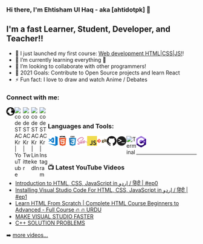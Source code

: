### Hi there, I'm Ehtisham Ul Haq - aka [ahtidotpk] 👋


## I'm a fast Learner, Student, Developer, and Teacher!!

- 🔭 I just launched my first course: [Web development HTML|CSS|JS!][course]!
- 🌱 I’m currently learning everything 🤣
- 👯 I’m looking to collaborate with other programmers!
- 🥅 2021 Goals: Contribute  to Open Source projects and learn React
- ⚡ Fun fact: I love to draw and watch Anime / Debates


### Connect with me:

[<img align="left" alt="codeSTACKr.com" width="22px" src="https://raw.githubusercontent.com/iconic/open-iconic/master/svg/globe.svg" />][youtube]
[<img align="left" alt="codeSTACKr | YouTube" width="22px" src="https://cdn.jsdelivr.net/npm/simple-icons@v3/icons/youtube.svg" />][youtube]
[<img align="left" alt="codeSTACKr | Twitter" width="22px" src="https://cdn.jsdelivr.net/npm/simple-icons@v3/icons/twitter.svg" />][twitter]
[<img align="left" alt="codeSTACKr | LinkedIn" width="22px" src="https://cdn.jsdelivr.net/npm/simple-icons@v3/icons/linkedin.svg" />][linkedin]
[<img align="left" alt="codeSTACKr | Instagram" width="22px" src="https://cdn.jsdelivr.net/npm/simple-icons@v3/icons/instagram.svg" />][instagram]

<br />

### Languages and Tools:


[<img align="left" alt="Visual Studio Code" width="26px" src="https://raw.githubusercontent.com/github/explore/80688e429a7d4ef2fca1e82350fe8e3517d3494d/topics/visual-studio-code/visual-studio-code.png" />][webdevplaylist]
[<img align="left" alt="HTML5" width="26px" src="https://raw.githubusercontent.com/github/explore/80688e429a7d4ef2fca1e82350fe8e3517d3494d/topics/html/html.png" />][webdevplaylist]
[<img align="left" alt="CSS3" width="26px" src="https://raw.githubusercontent.com/github/explore/80688e429a7d4ef2fca1e82350fe8e3517d3494d/topics/css/css.png" />][webdevplaylist]
[<img align="left" alt="Sass" width="26px" src="https://raw.githubusercontent.com/github/explore/80688e429a7d4ef2fca1e82350fe8e3517d3494d/topics/sass/sass.png" />][webdevplaylist]
[<img align="left" alt="JavaScript" width="26px" src="https://raw.githubusercontent.com/github/explore/80688e429a7d4ef2fca1e82350fe8e3517d3494d/topics/javascript/javascript.png" />][webdevplaylist]
[<img align="left" alt="Git" width="26px" src="https://raw.githubusercontent.com/github/explore/80688e429a7d4ef2fca1e82350fe8e3517d3494d/topics/git/git.png" />][webdevplaylist]
[<img align="left" alt="GitHub" width="26px" src="https://raw.githubusercontent.com/github/explore/78df643247d429f6cc873026c0622819ad797942/topics/github/github.png" />][webdevplaylist]
[<img align="left" alt="Terminal" width="26px" src="https://raw.githubusercontent.com/github/explore/80688e429a7d4ef2fca1e82350fe8e3517d3494d/topics/terminal/terminal.png" />][webdevplaylist]
[<img align="left" alt="Terminal" width="26px" src="https://upload.wikimedia.org/wikipedia/commons/1/18/ISO_C%2B%2B_Logo.svg" />][webdevplaylist]
[<img align="left" alt="Terminal" width="26px" src="c-sharp-c-seeklogo.com.svg" />][webdevplaylist]


<br />
<br />

---

### 📺 Latest YouTube Videos

<!-- YOUTUBE:START -->
- [Introduction to HTML, CSS, JavaScript in اردو / हिंदी | #ep0​](https://www.youtube.com/watch?v=jqodHwrA2E8&list=PL7d2cHJbFVWiKiRnDGdUrqpzbnlldnPyk)
- [Installing Visual Studio Code For HTML, CSS, JavaScript in اردو / हिंदी | #ep1](https://www.youtube.com/watch?v=YRPM3kftdVk&list=PL7d2cHJbFVWiKiRnDGdUrqpzbnlldnPyk&index=2)
- [Learn HTML From Scratch | Complete HTML Course Beginners to Advanced - Full Course 🔥 🔥 URDU](https://www.youtube.com/watch?v=-p9X4tOQsSs&t=35s)
- [MAKE VISUAL STUDIO FASTER](https://www.youtube.com/watch?v=D2_haCjrarE&t=79s)
- [C++ SOLUTION PROBLEMS](https://www.youtube.com/watch?v=3ehLt08IlBs&t=4725s)
<!-- YOUTUBE:END -->

➡️ [more videos...](https://www.youtube.com/channel/UCKNi8M5-UrH6uCL-Xnz4DDA)


[website]: https://ahtidotpk.com
[course]: https://www.youtube.com/watch?v=-p9X4tOQsSs&t=35s
[twitter]: https://twitter.com/123ahti123
[youtube]: https://www.youtube.com/channel/UCKNi8M5-UrH6uCL-Xnz4DDA
[instagram]: https://www.instagram.com/isitdevdot/
[linkedin]: https://www.linkedin.com/in/ehtishamulhaq123/
[webdevplaylist]: https://www.youtube.com/watch?v=jqodHwrA2E8&list=PL7d2cHJbFVWiKiRnDGdUrqpzbnlldnPyk
 
